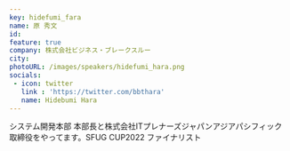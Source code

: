 ```yaml
---
key: hidefumi_fara
name: 原 秀文
id: 
feature: true
company: 株式会社ビジネス・ブレークスルー
city: 
photoURL: /images/speakers/hidefumi_hara.png
socials:
 - icon: twitter
   link : 'https://twitter.com/bbthara'
   name: Hidebumi Hara
---
```

システム開発本部 本部長と株式会社ITプレナーズジャパンアジアパシフィック 取締役をやってます。SFUG CUP2022 ファイナリスト